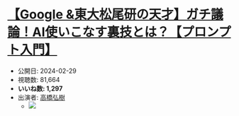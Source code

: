 # [【Google &東大松尾研の天才】ガチ議論！AI使いこなす裏技とは？【プロンプト入門】](https://www.youtube.com/watch?v=MblAcX9u9s0)
-   公開日: 2024-02-29
-   視聴数: 81,664
-   **いいね数: 1,297**
-   出演者: [高橋弘樹](/rehacq_fan/people/高橋弘樹 "wikilink")
    - [![](https://img.youtube.com/vi/MblAcX9u9s0/hqdefault.jpg)](https://www.youtube.com/watch?v=MblAcX9u9s0)
